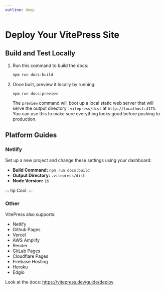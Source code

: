 ```yaml
---
outline: deep
---
```


# Deploy Your VitePress Site

## Build and Test Locally

1. Run this command to build the docs:

   ```sh
   npm run docs:build
   ```

2. Once built, preview it locally by running:

   ```sh
   npm run docs:preview
   ```

   The `preview` command will boot up a local static web server that will serve the output directory `.vitepress/dist` at `http://localhost:4173`. You can use this to make sure everything looks good before pushing to production.

## Platform Guides

### Netlify

Set up a new project and change these settings using your dashboard:

- **Build Command:** `npm run docs:build`
- **Output Directory:** `.vitepress/dist`
- **Node Version:** `16`

::: tip
Cool.
:::

### Other

VitePress also supports:

- Netlify
- Github Pages
- Vercel
- AWS Amplify
- Render
- GitLab Pages
- Cloudflare Pages
- Firebase Hosting
- Heroku
- Edgio

Look at the docs: <https://vitepress.dev/guide/deploy>
